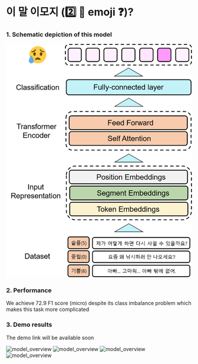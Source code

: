 # 이 말 이모지 (:two: :horse: emoji :question:)?

### 1. Schematic depiction of this model

![model_overview](./emoji.png)

### 2. Performance

We achieve 72.9 F1 score (micro) despite its class imbalance problem which makes this task more complicated

### 3. Demo results

The demo link will be available soon

![model_overview](./imgs/11.png./emoji.png)
![model_overview](./imgs/22.png./emoji.png)
![model_overview](./imgs/44.png./emoji.png)
![model_overview](./imgs/55.png./emoji.png)

